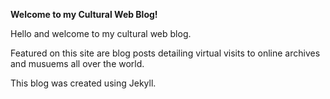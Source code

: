 **Welcome to my Cultural Web Blog!**

Hello and welcome to my cultural web blog. 

Featured on this site are blog posts detailing virtual visits to online archives and musuems all over the world.

This blog was created using Jekyll.
